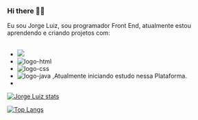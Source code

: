 ### Hi there 👋😊

Eu sou Jorge Luiz, sou programador Front End, atualmente estou aprendendo e criando projetos com:
<br>
<br>
- <a href="https://www.instagram.com/wolf_warrior013"><img src="https://img.shields.io/badge/Instagram-E4405F?style=for-the-badge&logo=instagram&logoColor=white"/></a>
- <img src="https://img.shields.io/badge/HTML5-E34F26?style=for-the-badge&logo=html5&logoColor=white" alt="logo-html"/>
- <img src="https://img.shields.io/badge/CSS3-1572B6?style=for-the-badge&logo=css3&logoColor=white" alt="logo-css"/>
- <img src="https://img.shields.io/badge/JavaScript-F7DF1E?style=for-the-badge&logo=javascript&logoColor=black" alt="logo-java"/> ,Atualmente iniciando estudo nessa Plataforma.
- 
 [![Jorge Luiz stats](https://github-readme-stats.vercel.app/api?username=buge213)](https://github.com/anuraghazra/github-readme-stats)

 [![Top Langs](https://github-readme-stats.vercel.app/api/top-langs/?username=buge213)](https://github.com/anuraghazra/github-readme-stats)

